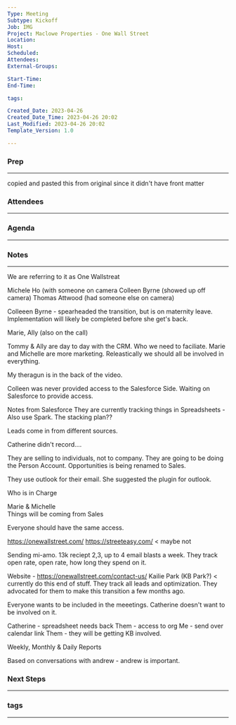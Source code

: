 ```yaml
---
Type: Meeting
Subtype: Kickoff
Job: IMG
Project: Maclowe Properties - One Wall Street
Location: 
Host: 
Scheduled: 
Attendees: 
External-Groups: 

Start-Time: 
End-Time: 

tags: 

Created_Date: 2023-04-26
Created_Date_Time: 2023-04-26 20:02
Last_Modified: 2023-04-26 20:02
Template_Version: 1.0

---
```

### Prep
---
copied and pasted this from original since it didn't have front matter


### Attendees 
--- 



### Agenda
--- 



### Notes
---
We are referring to it as One Wallstreat

Michele Ho (with someone on camera
Colleen Byrne (showed up off camera)
Thomas Attwood (had someone else on camera)

Colleeen Byrne - spearheaded the transition, but is on maternity leave. Implementation will likely be completed before she get's back. 

Marie, Ally (also on the call)

Tommy & Ally are day to day with the CRM. Who we need to faciliate. Marie and Michelle are more marketing. Releastically we should all be involved in everything. 

My theragun is in the back of the video. 

Colleen was never provided access to the Salesforce Side. Waiting on Salesforce to provide access. 

Notes from Salesforce
They are currently tracking things in Spreadsheets - Also use Spark. The stacking plan??

Leads come in from different sources. 


Catherine didn't record....

They are selling to individuals, not to company. They are going to be doing the Person Account.
Opportunities is being renamed to Sales.

They use outlook for their email. She suggested the plugin for outlook. 


Who is in Charge

Marie & Michelle  
Things will be coming from Sales

Everyone should have the same access. 

https://onewallstreet.com/
https://streeteasy.com/ < maybe not 

Sending mi-amo. 13k reciept 2,3, up to 4 email blasts a week. 
They track open rate, open rate, how long they spend on it. 

Website - https://onewallstreet.com/contact-us/
Kailie Park (KB Park?) < currently do this end of stuff. They track all leads and optimization. They advocated for them to make this transition a few months ago. 

Everyone wants to be included in the meeetings. Catherine doesn't want to be involved on it. 

Catherine - spreadsheet needs back
Them - access to org
Me - send over calendar link
Them - they will be getting KB involved. 


Weekly, Monthly & Daily Reports


Based on conversations with andrew - andrew is important. 


### Next Steps
---


### tags
---
